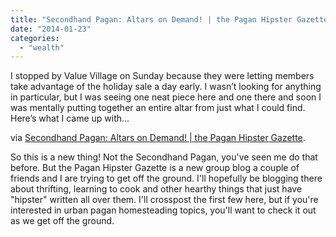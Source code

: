 ```yaml
---
title: "Secondhand Pagan: Altars on Demand! | the Pagan Hipster Gazette"
date: "2014-01-23"
categories: 
  - "wealth"
---
```


I stopped by Value Village on Sunday because they were letting members take advantage of the holiday sale a day early. I wasn’t looking for anything in particular, but I was seeing one neat piece here and one there and soon I was mentally putting together an entire altar from just what I could find. Here’s what I came up with...

via [Secondhand Pagan: Altars on Demand! | the Pagan Hipster Gazette](http://paganhipster.com/2014/01/secondhand-pagan-altars-on-demand/).

So this is a new thing! Not the Secondhand Pagan, you've seen me do that before. But the Pagan Hipster Gazette is a new group blog a couple of friends and I are trying to get off the ground. I'll hopefully be blogging there about thrifting, learning to cook and other hearthy things that just have "hipster" written all over them. I'll crosspost the first few here, but if you're interested in urban pagan homesteading topics, you'll want to check it out as we get off the ground.
